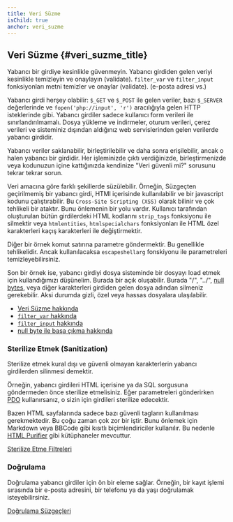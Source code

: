 ```yaml
---
title: Veri Süzme
isChild: true
anchor: veri_suzme
---
```


## Veri Süzme {#veri_suzme_title}

Yabancı bir girdiye kesinlikle güvenmeyin. Yabancı girdiden gelen veriyi kesinlikle temizleyin ve onaylayın (validate).
`filter_var` ve `filter_input` fonksiyonları metni temizler ve onaylar (validate). (e-posta adresi vs.)

Yabancı girdi herşey olabilir: `$_GET` ve `$_POST` ile gelen veriler, bazı `$_SERVER` değerlerinde ve
`fopen('php://input', 'r')` aracılığıyla gelen HTTP isteklerinde gibi. Yabancı girdiler sadece kullanıcı form verileri ile
sınırlandırılmamalı. Dosya yükleme ve indirmeler, oturum verileri, çerez verileri ve sisteminiz dışından aldığınız web
servislerinden gelen verilerde yabancı girdidir.

Yabancı veriler saklanabilir, birleştirilebilir ve daha sonra erişilebilir, ancak o halen yabancı bir girdidir.
Her işleminizde çıktı verdiğinizde, birleştirmenizde veya kodunuzun içine kattığınızda kendinize "Veri güvenli mi?" sorusunu
tekrar tekrar sorun.

Veri amacına göre farklı şekillerde süzülebilir. Örneğin, Süzgeçten geçirilmemiş bir yabancı girdi, HTMl içerisinde
kullanılabilir ve bir javascript kodunu çalıştırabilir. Bu `Cross-Site Scripting (XSS)` olarak bilinir ve çok tehlikeli
bir ataktır. Bunu önlemenin bir yolu vardır. Kullanıcı tarafından oluşturulan bütün girdilerdeki HTML kodlarını
`strip_tags` fonksiyonu ile silmektir veya `htmlentities`, `htmlspecialchars` fonksiyonları ile HTML özel karakterleri kaçış
karakterleri ile değiştirmektir.

Diğer bir örnek komut satırına parametre göndermektir. Bu genellikle tehlikelidir. Ancak kullanılacaksa `escapeshellarg`
fonskiyonu ile parametreleri temizleyebilirsiniz.

Son bir örnek ise, yabancı girdiyi dosya sisteminde bir dosyayı load etmek için kullandığımızı düşünelim. Burada bir açık oluşabilir.
Burada "/", "../", [null bytes][6], veya diğer karakterleri girdiden gelen dosya adından silmeniz gerekebilir. Aksi durumda gizli,
özel veya hassas dosyalara ulaşılabilir.

* [Veri Süzme hakkında][1]
* [`filter_var` hakkında][4]
* [`filter_input` hakkında][5]
* [null byte ile başa çıkma hakkında][6]

### Sterilize Etmek (Sanitization)

Sterilize etmek kural dışı ve güvenli olmayan karakterlerin yabancı girdilerden silinmesi demektir.

Örneğin, yabancı girdileri HTML içerisine ya da SQL sorgusuna göndermeden önce sterilize etmelisiniz.
Eğer parametreleri gönderirken [PDO](#veritabanlari) kullanırsanız, o sizin için girdileri sterilize edecektir.

Bazen HTML sayfalarında sadece bazı güvenli tagların kullanılması gerekmektedir. Bu çoğu zaman çok zor bir iştir.
Bunu önlemek için Markdown veya BBCode gibi kısıtlı biçimlendiriciler kullanılır. Bu nedenle [HTML Purifier][html-purifier]
gibi kütüphaneler mevcuttur.

[Sterilize Etme Filtreleri][2]

### Doğrulama

Doğrulama yabancı girdiler için ön bir eleme sağlar. Örneğin, bir kayıt işlemi sırasında bir e-posta adresini,
bir telefonu ya da yaşı doğrulamak isteyebilirsiniz.


[Doğrulama Süzgeçleri][3]

[1]: http://www.php.net/manual/tr/book.filter.php
[2]: http://www.php.net/manual/tr/filter.filters.sanitize.php
[3]: http://www.php.net/manual/tr/filter.filters.validate.php
[4]: http://php.net/manual/tr/function.filter-var.php
[5]: http://www.php.net/manual/tr/function.filter-input.php
[6]: http://php.net/manual/tr/security.filesystem.nullbytes.php
[html-purifier]: http://htmlpurifier.org/
